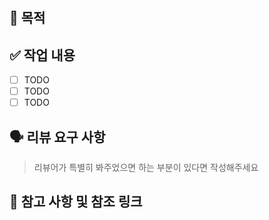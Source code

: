 #

## 🎯 목적
>


## ✅ 작업 내용
* [ ] TODO
* [ ] TODO
* [ ] TODO

## 🗣 ️리뷰 요구 사항
> 리뷰어가 특별히 봐주었으면 하는 부분이 있다면 작성해주세요


## 🔗 ️참고 사항 및 참조 링크
>
